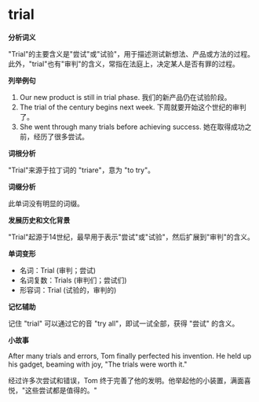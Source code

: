 # trial

**分析词义**

  

"Trial"的主要含义是"尝试"或"试验"，用于描述测试新想法、产品或方法的过程。此外，"trial"也有"审判"的含义，常指在法庭上，决定某人是否有罪的过程。

  

**列举例句**

  

1.  Our new product is still in trial phase. 我们的新产品仍在试验阶段。
2.  The trial of the century begins next week. 下周就要开始这个世纪的审判了。
3.  She went through many trials before achieving success. 她在取得成功之前，经历了很多尝试。

  

**词根分析**

  

"Trial"来源于拉丁词的 "triare"，意为 "to try"。

  

**词缀分析**

  

此单词没有明显的词缀。

  

**发展历史和文化背景**

  

"Trial"起源于14世纪，最早用于表示"尝试"或"试验"，然后扩展到"审判"的含义。

  

**单词变形**

  

*   名词：Trial (审判；尝试)
*   名词复数：Trials (审判们；尝试们)
*   形容词：Trial (试验的，审判的)

  

**记忆辅助**

  

记住 "trial" 可以通过它的音 "try all"，即试一试全部，获得 "尝试" 的含义。

  

**小故事**

  

After many trials and errors, Tom finally perfected his invention. He held up his gadget, beaming with joy, "The trials were worth it."

  

经过许多次尝试和错误，Tom 终于完善了他的发明。他举起他的小装置，满面喜悦，"这些尝试都是值得的。"
